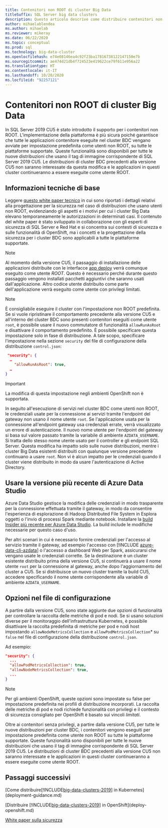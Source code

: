 ```yaml
---
title: Contenitori non ROOT di cluster Big Data
titleSuffix: SQL Server big data clusters
description: Questo articolo descrive come distribuire contenitori non ROOT in cluster Big Data di SQL Server
author: mihaelablendea
ms.author: mihaelab
ms.reviewer: mikeray
ms.date: 06/22/2020
ms.topic: conceptual
ms.prod: sql
ms.technology: big-data-cluster
ms.openlocfilehash: e74e08146ea4c92f23ba17816738122147150e7b
ms.sourcegitcommit: ae474d21db4f724523e419622ce79f611e956a22
ms.translationtype: HT
ms.contentlocale: it-IT
ms.lasthandoff: 10/20/2020
ms.locfileid: "92257121"
---
```

# <a name="non-root-big-data-clusters-containers"></a>Contenitori non ROOT di cluster Big Data

In SQL Server 2019 CU5 è stato introdotto il supporto per i contenitori non ROOT. L'implementazione della piattaforma è più sicura poiché garantisce che tutte le applicazioni contenitore eseguite nel cluster BDC vengano avviate per impostazione predefinita come utenti non ROOT, su tutte le piattaforme supportate. Queste funzionalità sono disponibili per tutte le nuove distribuzioni che usano il tag di immagine corrispondente di SQL Server 2019 CU5. Le distribuzioni di cluster BDC precedenti alla versione CU5 non saranno interessate da questa modifica e le applicazioni in questi cluster continueranno a essere eseguite come utente ROOT. 

## <a name="technical-background"></a>Informazioni tecniche di base

Leggere [questo white paper tecnico](https://aka.ms/sql-bdc-openshift-security) in cui sono riportati i dettagli relativi alla progettazione per la sicurezza nel caso di distribuzioni che usano utenti non ROOT, evidenziando gli aspetti e i motivi per cui i cluster Big Data elevano temporaneamente le autorizzazioni in determinati casi. Il contenuto del white paper è stato sviluppato in collaborazione con gli esperti di sicurezza di SQL Server e Red Hat e si concentra sui contesti di sicurezza e sulle funzionalità di OpenShift, ma i concetti e la progettazione della sicurezza per i cluster BDC sono applicabili a tutte le piattaforme supportate.

> [!NOTE]
> Al momento della versione CU5, il passaggio di installazione delle applicazioni distribuite con le interfacce [app deploy](concept-application-deployment.md) verrà comunque eseguito come utente *ROOT*. Questo è necessario perché durante questo passaggio vengono installati pacchetti aggiuntivi che saranno usati dall'applicazione. Altro codice utente distribuito come parte dell'applicazione verrà eseguito come utente con privilegi limitati. 

> [!NOTE]
> È consigliabile eseguire il cluster con l'impostazione non ROOT predefinita. Se si vuole ripristinare il comportamento precedente alla versione CU5 e all'interno del cluster BDC sono presenti contenitori eseguiti come utente `root`, è possibile usare il nuovo commutatore di funzionalità `allowRunAsRoot` e disattivare il comportamento predefinito. È possibile specificare questa impostazione solo in fase di distribuzione. A tale scopo, specificare l'impostazione nella sezione `security` del file di configurazione della distribuzione `control.json`:

```json
 "security": {
  …
    "allowRunAsRoot": true,
  …
}
```

> [!IMPORTANT]
> La modifica di questa impostazione negli ambienti OpenShift non è supportata.

In seguito all'esecuzione di servizi nel cluster BDC come utenti non ROOT, le credenziali usate per la connessione ai servizi tramite l'endpoint del gateway non usano il nome utente `root`. Se l'applicazione usata per la connessione all'endpoint gateway usa credenziali errate, verrà visualizzato un errore di autenticazione. Il nuovo nome utente per l'endpoint del gateway si basa sul valore passato tramite la variabile di ambiente `AZDATA_USERNAME`. Si tratta dello stesso nome utente usato per il controller e gli endpoint SQL Server. Questa modifica ha impatto solo sulle nuove distribuzioni, mentre i cluster Big Data esistenti distribuiti con qualunque versione precedente continuano a usare `root`. Non vi è alcun impatto per le credenziali quando il cluster viene distribuito in modo da usare l'autenticazione di Active Directory. 

## <a name="use-the-latest-azure-data-studio"></a>Usare la versione più recente di Azure Data Studio

Azure Data Studio gestisce la modifica delle credenziali in modo trasparente per la connessione effettuata tramite il gateway, in modo da consentire l'esperienza di esplorazione di Hadoop Distributed File System in Esplora oggetti o l'invio di processi Spark mediante notebook. Installare la [build Insider più recente per Azure Data Studio](../azure-data-studio/download-azure-data-studio.md#download-insiders-build-of-azure-data-studio). La build include le modifiche necessarie per questo caso d'uso.

Per altri scenari in cui è necessario fornire credenziali per l'accesso al servizio tramite il gateway, ad esempio l'accesso con [!INCLUDE [azure-data-cli-azdata](../includes/azure-data-cli-azdata.md)] o l'accesso a dashboard Web per Spark, assicurarsi che vengano usate le credenziali corrette. Se la destinazione è un cluster esistente distribuito prima della versione CU5, si continuerà a usare il nome utente `root` per la connessione al gateway, anche dopo l'aggiornamento del cluster a CU5. Se si distribuisce un nuovo cluster tramite la build CU5, accedere specificando il nome utente corrispondente alla variabile di ambiente `AZDATA_USERNAME`.

## <a name="configuration-file-switches"></a>Opzioni nel file di configurazione

A partire dalla versione CU5, sono state aggiunte due opzioni di funzionalità per controllare la raccolta delle metriche di pod e nodi. Se si usano soluzioni diverse per il monitoraggio dell'infrastruttura Kubernetes, è possibile disattivare la raccolta predefinita di metriche per pod e nodi host impostando `allowNodeMetricsCollection` e `allowPodMetricsCollection`* su `false` nel file di configurazione della distribuzione `control.json`. 

Ad esempio: 

```json
"security": {
  ...
  "allowPodMetricsCollection": true,
  "allowNodeMetricsCollection": true,
  ...
}
```

> [!NOTE]
> Per gli ambienti OpenShift, queste opzioni sono impostate su false per impostazione predefinita nei profili di distribuzione incorporati. La raccolta delle metriche di pod e nodi richiede funzionalità con privilegi e il contesto di sicurezza consigliato per OpenShift è basato sui vincoli *limitati*.

Oltre ai contenitori senza privilegi, a partire dalla versione CU5, per tutte le nuove distribuzioni per cluster BDC, i contenitori vengono eseguiti per impostazione predefinita come utente non ROOT su tutte le piattaforme supportate. Queste funzionalità sono disponibili per tutte le nuove distribuzioni che usano il tag di immagine corrispondente di SQL Server 2019 CU5. Le distribuzioni di cluster BDC precedenti alla versione CU5 non saranno interessate e le applicazioni in questi cluster continueranno a essere eseguite come utente ROOT.

## <a name="next-steps"></a>Passaggi successivi
[Come distribuire[!INCLUDE[big-data-clusters-2019](../includes/ssbigdataclusters-ss-nover.md)] in Kubernetes](deployment-guidance.md)

[Distribuire [!INCLUDE[big-data-clusters-2019](../includes/ssbigdataclusters-ss-nover.md)] in OpenShift](deploy-openshift.md)

[White paper sulla sicurezza](https://aka.ms/sql-bdc-openshift-security)

